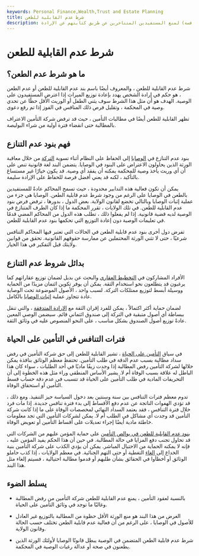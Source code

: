 ```yaml
---
keywords: Personal Finance,Wealth,Trust and Estate Planning
title: شرط عدم القابلية للطعن
description: تم تصميم شرط عدم القابلية للطعن (عدم القابلية للمنافسة) لمنع المستفيدين المتناحرين عن طريق كتابتهم عن الإرادة.
---
```


# شرط عدم القابلية للطعن
## ما هو شرط عدم الطعن؟

شرط عدم القابلية للطعن ، والمعروف أيضًا باسم بند عدم القابلية للطعن أو عدم الطعن ، هو حكم في إرادة الشخص يهدد بإعادة توزيع الميراث إذا اعترض المستفيدون على الوصية. الهدف هو أن مثل هذا الشرط سوف يثني الطفل أو الوريث الأقل حظًا عن تحدي وصية في المحكمة ، وتقليل فرص ذلك المنافس في الفوز إذا تم رفع دعوى.

تظهر القابلية للطعن أيضًا في مطالبات التأمين ، حيث قد ترفض شركة التأمين الاعتراف بالمطالبة حتى انقضاء فترة أولية من شراء البوليصة.

## فهم بنود عدم التنازع

بنود عدم التنازع في [الوصايا](/will) إلى الحفاظ على النظام أثناء تسوية [التركة](/estate) من خلال معاقبة الورثة الذين يحاولون الاعتراض على البنود في الوصايا. يتضمن البند لغة قانونية تنص على أن أي وريث يأخذ وصية للمحكمة يمكنه أن يفقد أي وصية. قد يكون خيارًا غير مستساغ بالتأكيد ، لكنه قد يعني أفضل فرصة للحفاظ على الإرادة سليمة.

يمكن أن تكون فعالية هذه التدابير محدودة ، حيث تسمح المحاكم عادةً للمستفيدين بالطعن في الوصايا على الرغم من وجود شرط عدم قابلية الطعن. الوصايا هي جزء من عملية إثبات الوصايا وبالتالي تخضع لقانون الولاية. بعض الدول ، بدورها ، ترفض فرض بنود عدم القابلية للطعن. في تلك الولايات ، تقرر المحكمة ما إذا كان الطرف المتنازع في الوصية لديه قضية قانونية. إذا لم يفعلوا ذلك ، تطلب هذه الدول من المحاكم المضي قدمًا في تعليمات الوصية دون إعادة التوزيع التي تحكمها بنود عدم القابلية للطعن.

تفرض دول أخرى بنود عدم قابلية الطعن في الحالات التي تعتبر فيها المحاكم التنافس شرعيًا ، حتى لا تثني الورثة المحتملين عن ممارسة حقوقهم القانونية. تحقق من قوانين ولايتك قبل التفكير في هذا الخيار.

## بدائل شروط عدم التنازع

الأفراد المشاركون في [التخطيط العقاري](/estateplanning) والبحث عن بديل لضمان توزيع عقاراتهم كما يرغبون قد يتطلعون نحو استخدام الثقة. يمكن أن يوفر تكوين ائتمان مزيدًا من الحماية ووسيلة أبسط لتوزيع ممتلكات التركة. لسبب واحد ، الأصول الموضوعة تحت الوصاية عادة تتجاوز عملية [إثبات الوصايا](/probate) بالكامل.

لضمان حماية أكثر اكتمالاً ، يمكن للفرد إقران الثقة مع [الإرادة المتدفقة](/pour-overwill) ، والتي تنقل ببساطة أي أصول متبقية في التركة إلى صندوق ائتماني قائم. سيضمن الوصي المعين عادةً توزيع أصول الصندوق بشكل مناسب ، على النحو المنصوص عليه في وثائق الثقة.

## فترات التنافس في التأمين على الحياة

في سياق [التأمين على الحياة](/lifeinsurance) ، تشير القابلية للطعن إلى حق شركة التأمين في رفض سداد مطالبة بسبب عدم الدقة في طلب التأمين. تحتفظ معظم الوثائق بنافذة يمكن خلالها لشركة التأمين رفض المطالبة إذا وجدت زيفًا ماديًا في أحد الطلبات ، سواء كان هذا الباطل له علاقة بسبب الوفاة أم لا. يشير الأساس المنطقي وراء مثل هذه الخطوة إلى أن التحريفات المادية في طلب التأمين على الحياة قد تتسبب في عدم دقة حساب قسط التأمين أو استحقاق الوفاة.

تدوم معظم فترات التنافس بين سنة وسنتين بعد دخول السياسة حيز التنفيذ. ومع ذلك ، قد تؤدي الهفوات الناتجة عن عدم دفع الأقساط إلى بدء فترة تنافس جديدة. إذا مات فرد خلال فترة التنافس ، فقد يعتمد السداد النهائي لمخصصات الوفاة على ما إذا كانت شركة التأمين قد وجدت أي مشاكل في الطلب أم لا. يمكن لشركات التأمين التي تجد معلومات خاطئة مادية أيضًا إجراء تعديلات على أقساط التأمين أو تعويض الوفاة.

[بنود عدم القابلية للطعن في بوالص التأمين](/incontestability-clause) على حماية المؤمن عليهم من الشركات التي قد تحاول تجنب دفع المزايا في حالة المطالبة. في حين أن هذا الحكم يفيد المؤمن عليه ، فإنه لا يمكنه الحماية من الاحتيال المباشر. يمكن أن يؤدي الكذب على شركة التأمين بنية الخداع إلى [إلغاء](/cancellation) التغطية أو حتى التهم الجنائية. في معظم الولايات ، إذا كذب حاملو الوثائق أو أخطأوا في الحقائق بشأن طلبهم أو قدموا مطالبة احتيالية ، فسيتم إلغاء مثل هذا البند.

## يسلط الضوء

- بالنسبة لعقود التأمين ، يمنع عدم القابلية للطعن شركة التأمين من رفض المطالبة وغالبًا ما توجد في وثائق التأمين على الحياة.

- الغرض من هذا البند هو منع الورثة الأقل حظوة من المطالبة بالتوزيع غير العادل للأصول في الوصايا ، على الرغم من أن فعالية عدم قابلية الطعن تختلف حسب الحالة وقانون الولاية.

- شرط عدم قابلية الطعن المتضمن في الوصية يبطل قانونًا الوصايا لأولئك الورثة الذين يطعنون في صحة أو عدالة رغبات الوصية في المحكمة.

